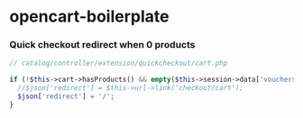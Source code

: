 # opencart-boilerplate

### Quick checkout redirect when 0 products
```php
// catalog/controller/extension/quickcheckout/cart.php

if (!$this->cart->hasProducts() && empty($this->session->data['vouchers'])) {
  //$json['redirect'] = $this->url->link('checkout/cart');
  $json['redirect'] = '/';
}
```
